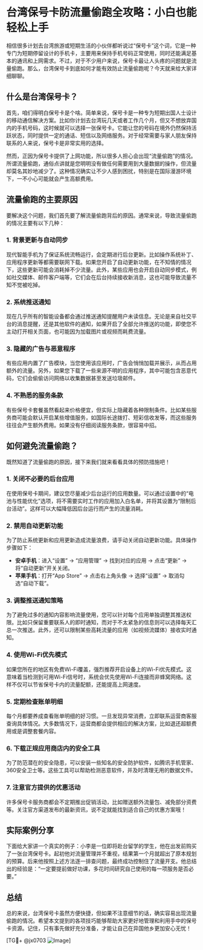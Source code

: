 # 台湾保号卡防流量偷跑全攻略：小白也能轻松上手

相信很多计划去台湾旅游或短期生活的小伙伴都听说过“保号卡”这个词，它是一种专门为短期停留设计的手机卡，主要用来保持手机号码正常使用，同时还能满足基本的通讯和上网需求。不过，对于不少用户来说，保号卡最让人头疼的问题就是流量偷跑。那么，台湾保号卡到底如何才能有效防止流量偷跑呢？今天就来给大家详细聊聊。

## 什么是台湾保号卡？

首先，咱们得明白保号卡是个啥。简单来说，保号卡是一种专为短期出国人士设计的移动通信解决方案。比如你计划去台湾玩几天或者工作几个月，但又不想放弃国内的手机号码，这时候就可以选择一张保号卡。它能让您的号码在境外仍然保持活跃状态，同时提供一定的通话、短信以及网络服务。对于经常需要与家人朋友保持联系的人来说，保号卡是非常实用的选择。

然而，正因为保号卡提供了上网功能，所以很多人担心会出现“流量偷跑”的情况。所谓流量偷跑，通俗点讲就是您明明没有做任何需要用到大量数据的操作，但流量却莫名其妙地减少了。这种情况确实让不少人感到困扰，特别是在国际漫游环境下，一不小心可能就会产生高额费用。

## 流量偷跑的主要原因

要解决这个问题，我们首先要了解流量偷跑背后的原因。通常来说，导致流量偷跑的情况主要有以下几种：

### 1. 背景更新与自动同步
现代智能手机为了保证系统流畅运行，会定期进行后台更新。比如操作系统补丁、应用程序更新等都需要联网下载。如果您开启了自动更新功能，在不知情的情况下，这些更新可能会消耗掉不少流量。此外，某些应用也会开启自动同步模式，例如社交媒体、邮件客户端等，它们会在后台持续接收新消息，这也可能导致流量不知不觉被吃掉。

### 2. 系统推送通知
现在几乎所有的智能设备都会通过推送通知提醒用户未读信息。无论是来自社交平台的消息提醒，还是其他软件的通知，如果开启了全部允许推送的功能，即使您不主动打开相关页面，也可能因为加载图片或视频而耗费流量。

### 3. 隐藏的广告与恶意程序
有些应用内置了广告模块，当您使用该应用时，广告会悄悄加载并展示，从而占用额外的流量。另外，如果您下载了一些来源不明的应用程序，其中可能包含恶意代码，它们会偷偷访问网络以收集数据甚至发送垃圾邮件。

### 4. 不熟悉的服务条款
有些保号卡套餐虽然看起来价格便宜，但实际上隐藏着各种限制条件。比如某些服务商可能会默认开启某些增值服务，如国际长途拨打、短彩信收发等，而这些服务往往会产生额外费用。如果没有仔细阅读服务条款，很容易中招。

## 如何避免流量偷跑？

既然知道了流量偷跑的原因，接下来我们就来看看具体的预防措施吧！

### 1. 关闭不必要的后台应用
在使用保号卡期间，建议您尽量减少后台运行的应用数量。可以通过设置中的“电池与性能优化”选项，将不需要实时工作的应用加入白名单，并将其设置为“限制后台活动”。这样可以大幅降低因后台运行而产生的流量消耗。

### 2. 禁用自动更新功能
为了防止系统更新和应用更新造成流量浪费，请手动关闭自动更新功能。具体操作步骤如下：
- **安卓手机**：进入“设置” -> “应用管理” -> 找到对应的应用 -> 点击“更新” -> 将“自动更新”开关关闭。
- **苹果手机**：打开“App Store” -> 点击右上角头像 -> 选择“设置” -> 取消勾选“自动下载”。

### 3. 调整推送通知策略
为了避免过多的通知内容影响流量使用，您可以针对每个应用单独调整其推送权限。比如只保留重要联系人的即时通知，而对于不太紧急的信息则可以选择每天汇总一次推送。此外，还可以限制某些高耗流量的应用（如视频流媒体）接收实时通知。

### 4. 使用Wi-Fi优先模式
如果您所在的地区有免费Wi-Fi覆盖，强烈推荐开启设备上的Wi-Fi优先模式。这意味着当检测到可用Wi-Fi信号时，系统会优先使用Wi-Fi连接而非蜂窝网络。这样不仅可以节省保号卡内的流量配额，还能提高上网速度。

### 5. 定期检查账单明细
每个月都要养成查看账单明细的好习惯。一旦发现异常消费，立即联系运营商客服查询具体情况。大多数情况下，运营商都会提供相应的解决方案，比如退还超额费用或是调整套餐内容。

### 6. 下载正规应用商店内的安全工具
为了防范潜在的安全隐患，可以安装一些知名的安全防护软件，如腾讯手机管家、360安全卫士等。这些工具可以帮助检测恶意软件，并及时清理无用的数据文件。

### 7. 注意官方提供的优惠活动
许多保号卡服务商都会不定期推出促销活动，比如赠送额外流量包、减免部分资费等。关注官方渠道发布的最新资讯，说不定就能找到适合自己的优惠方案哦！

## 实际案例分享

下面给大家讲一个真实的例子：小李是一位即将赴台留学的学生，他在出发前购买了一张台湾保号卡。起初他对流量管理并不重视，结果第一个月就超出了原本规划的预算。后来他按照上述方法逐一排查问题，最终成功控制住了流量开支。他总结出的经验是：“一定要提前做好功课，多花时间研究自己使用的每一项服务是否必要。”

## 总结

总的来说，台湾保号卡虽然方便快捷，但如果不注意细节的话，确实容易出现流量偷跑的情况。希望本文提到的各项技巧能够帮助大家更好地管理和利用手中的保号卡资源。记住，只有事先做好充分准备，才能让自己在异国他乡更加安心无忧！

[TG💪+ @jx0703 ![Image](https://github.com/user-attachments/assets/dbca1d08-cadb-493c-b0ec-ad6f7a83f270)]